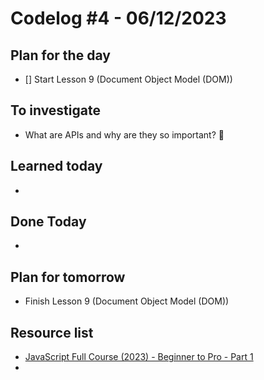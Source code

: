 # Codelog #4 - 06/12/2023



## Plan for the day
- [] Start Lesson 9 (Document Object Model (DOM))
 


## To investigate
- What are APIs and why are they so important? 🙂



## Learned today
- 


## Done Today
- 



## Plan for tomorrow
- Finish Lesson 9 (Document Object Model (DOM))


## Resource list
- [JavaScript Full Course (2023) - Beginner to Pro - Part 1](https://www.youtube.com/watch?v=SBmSRK3feww&list=PLghkhsW32AScslc5-k7f9A7cOFJI6gZbv&index=9)
- 
